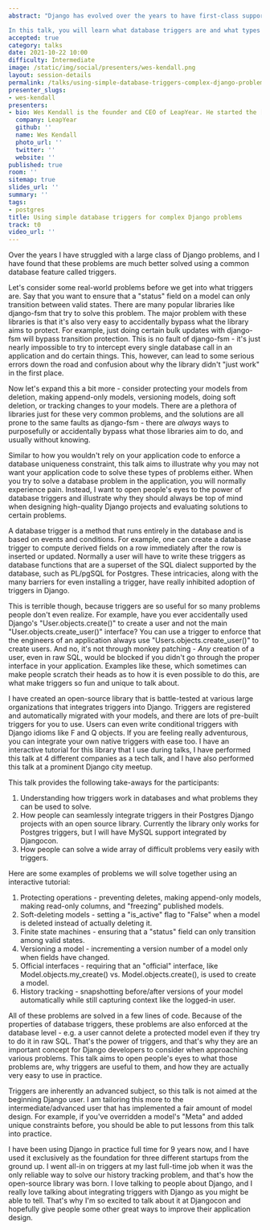 ```yaml
---
abstract: "Django has evolved over the years to have first-class support for many advanced database features. Database triggers, however, are a common and powerful database feature with no built-in Django support, and they can actually solve a wide array of many complex Django problems very reliably and succinctly.

In this talk, you will learn what database triggers are and what types of problems they solve. You will also learn how to easily integrate triggers into your Django project using a new open-source library and interactive tutorial. We will solve problems like creating append-only models, versioning models, soft-deleting models, and snapshotting historical changes to your models. You will leave wondering why on earth you never used triggers in the first place."
accepted: true
category: talks
date: 2021-10-22 10:00
difficulty: Intermediate
image: /static/img/social/presenters/wes-kendall.png
layout: session-details
permalink: /talks/using-simple-database-triggers-complex-django-problems/
presenter_slugs:
- wes-kendall
presenters:
- bio: Wes Kendall is the founder and CEO of LeapYear. He started the [Opus10 software group](https://github.com/Opus10), which maintains several open-source Django apps primarily centered around advanced usage of Postgres. Wes has used Django extensively since 2012 and loves finding ways to push the boundaries of the framework.
  company: LeapYear
  github: ''
  name: Wes Kendall
  photo_url: ''
  twitter: ''
  website: ''
published: true
room: ''
sitemap: true
slides_url: ''
summary: ''
tags:
- postgres
title: Using simple database triggers for complex Django problems
track: t0
video_url: ''
---
```


Over the years I have struggled with a large class of Django problems, and I have found that these problems are much better solved using a common database feature called triggers.

Let's consider some real-world problems before we get into what triggers are. Say that you want to ensure that a "status" field on a model can only transition between valid states. There are many popular libraries like django-fsm that try to solve this problem. The major problem with these libraries is that it's also very easy to accidentally bypass what the library aims to protect. For example, just doing certain bulk updates with django-fsm will bypass transition protection. This is no fault of django-fsm - it's just nearly impossible to try to intercept every single database call in an application and do certain things. This, however, can lead to some serious errors down the road and confusion about why the library didn't "just work" in the first place.

Now let's expand this a bit more - consider protecting your models from deletion, making append-only models, versioning models, doing soft deletion, or tracking changes to your models. There are a plethora of libraries just for these very common problems, and the solutions are all prone to the same faults as django-fsm - there are *always* ways to purposefully or accidentally bypass what those libraries aim to do, and usually without knowing.

Similar to how you wouldn't rely on your application code to enforce a database uniqueness constraint, this talk aims to illustrate why you may not want your application code to solve these types of problems either. When you try to solve a database problem in the application, you will normally experience pain. Instead, I want to open people's eyes to the power of database triggers and illustrate why they should always be top of mind when designing high-quality Django projects and evaluating solutions to certain problems.

A database trigger is a method that runs entirely in the database and is based on events and conditions. For example, one can create a database trigger to compute derived fields on a row immediately after the row is inserted or updated. Normally a user will have to write these triggers as database functions that are a superset of the SQL dialect supported by the database, such as PL/pgSQL for Postgres. These intricacies, along with the many barriers for even installing a trigger, have really inhibited adoption of triggers in Django.

This is terrible though, because triggers are so useful for so many problems people don't even realize. For example, have you ever accidentally used Django's "User.objects.create()" to create a user and not the main "User.objects.create_user()" interface? You can use a trigger to enforce that the engineers of an application always use "Users.objects.create_user()" to create users. And no, it's not through monkey patching - *Any* creation of a user, even in raw SQL, would be blocked if you didn't go through the proper interface in your application. Examples like these, which sometimes can make people scratch their heads as to how it is even possible to do this, are what make triggers so fun and unique to talk about.

I have created an open-source library that is battle-tested at various large organizations that integrates triggers into Django. Triggers are registered and automatically migrated with your models, and there are lots of pre-built triggers for you to use. Users can even write conditional triggers with Django idioms like F and Q objects. If you are feeling really adventurous, you can integrate your own native triggers with ease too. I have an interactive tutorial for this library that I use during talks, I have performed this talk at 4 different companies as a tech talk, and I have also performed this talk at a prominent Django city meetup.

This talk provides the following take-aways for the participants:

1. Understanding how triggers work in databases and what problems they can be used to solve.
2. How people can seamlessly integrate triggers in their Postgres Django projects with an open source library. Currently the library only works for Postgres triggers, but I will have MySQL support integrated by Djangocon.
3. How people can solve a wide array of difficult problems very easily with triggers.

Here are some examples of problems we will solve together using an interactive tutorial:

1. Protecting operations - preventing deletes, making append-only models, making read-only columns, and "freezing" published models.
2. Soft-deleting models - setting a "is_active" flag to "False" when a model is deleted instead of actually deleting it.
3. Finite state machines - ensuring that a "status" field can only transition among valid states.
4. Versioning a model - incrementing a version number of a model only when fields have changed.
5. Official interfaces - requiring that an "official" interface, like Model.objects.my_create() vs. Model.objects.create(), is used to create a model.
6. History tracking - snapshotting before/after versions of your model automatically while still capturing context like the logged-in user.

All of these problems are solved in a few lines of code. Because of the properties of database triggers, these problems are also enforced at the database level - e.g. a user cannot delete a protected model even if they try to do it in raw SQL. That's the power of triggers, and that's why they are an important concept for Django developers to consider when approaching various problems. This talk aims to open people's eyes to what those problems are, why triggers are useful to them, and how they are actually very easy to use in practice.

Triggers are inherently an advanced subject, so this talk is not aimed at the beginning Django user. I am tailoring this more to the intermediate/advanced user that has implemented a fair amount of model design. For example, if you've overridden a model's "Meta" and added unique constraints before, you should be able to put lessons from this talk into practice.

I have been using Django in practice full time for 9 years now, and I have used it exclusively as the foundation for three different startups from the ground up. I went all-in on triggers at my last full-time job when it was the only reliable way to solve our history tracking problem, and that's how the open-source library was born. I love talking to people about Django, and I really love talking about integrating triggers with Django as you might be able to tell. That's why I'm so excited to talk about it at Djangocon and hopefully give people some other great ways to improve their application design.
